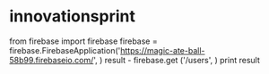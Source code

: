 # innovationsprint
from firebase import firebase
firebase = firebase.FirebaseApplication('https://magic-ate-ball-58b99.firebaseio.com/', )
result - firebase.get ('/users', )
print result


